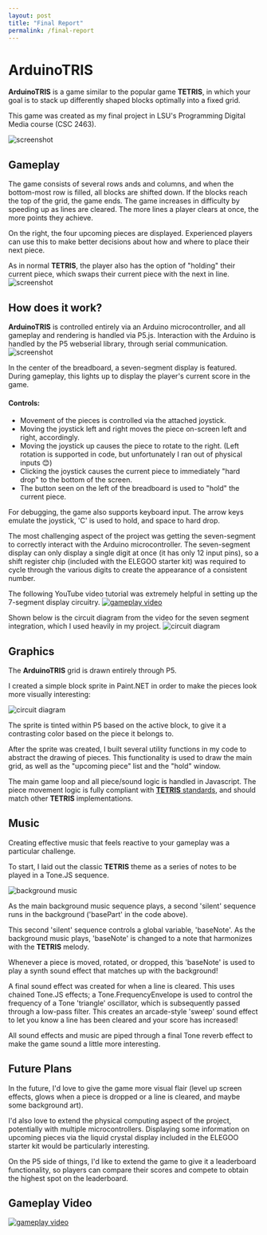 ```yaml
---
layout: post
title: "Final Report"
permalink: /final-report
---
```


# ArduinoTRIS

**ArduinoTRIS** is a game similar to the popular game **TETRIS**, in which your goal is to stack up differently shaped blocks optimally into a fixed grid.

This game was created as my final project in LSU's Programming Digital Media course (CSC 2463).

![screenshot](/report_assets/screenshot.png)

## Gameplay
The game consists of several rows ands and columns, and when the bottom-most row is filled, all blocks are shifted down. If the blocks reach the top of the grid, the game ends. The game increases in difficulty by speeding up as lines are cleared. The more lines a player clears at once, the more points they achieve.

On the right, the four upcoming pieces are displayed. Experienced players can use this to make better decisions about how and where to place their next piece.

As in normal **TETRIS**, the player also has the option of "holding" their current piece, which swaps their current piece with the next in line.
![screenshot](/report_assets/hold.png)

## How does it work?

**ArduinoTRIS** is controlled entirely via an Arduino microcontroller, and all gameplay and rendering is handled via P5.js. Interaction with the Arduino is handled by the P5 webserial library, through serial communication.
![screenshot](/report_assets/breadboard.png)

In the center of the breadboard, a seven-segment display is featured.
During gameplay, this lights up to display the player's current score in the game.


#### Controls:
- Movement of the pieces is controlled via the attached joystick.
- Moving the joystick left and right moves the piece on-screen left and right, accordingly.
- Moving the joystick up causes the piece to rotate to the right. (Left rotation is supported in code, but unfortunately I ran out of physical inputs 😊)
- Clicking the joystick causes the current piece to immediately "hard drop" to the bottom of the screen.
- The button seen on the left of the breadboard is used to "hold" the current piece.

For debugging, the game also supports keyboard input. The arrow keys emulate the joystick, 'C' is used to hold, and space to hard drop.


The most challenging aspect of the project was getting the seven-segment to correctly interact with the Arduino microcontroller.
The seven-segment display can only display a single digit at once (it has only 12 input pins), so a shift register chip (included with the ELEGOO starter kit) was required to cycle through the various digits to create the appearance of a consistent number.

The following YouTube video tutorial was extremely helpful in setting up the 7-segment display circuitry.
[![gameplay video](https://img.youtube.com/vi/gesrM2J8VnY/0.jpg)](https://www.youtube.com/watch?v=gesrM2J8VnY)

Shown below is the circuit diagram from the video for the seven segment integration, which I used heavily in my project.
![circuit diagram](/report_assets/circuit_diagram.png)

## Graphics

The **ArduinoTRIS** grid is drawn entirely through P5.

I created a simple block sprite in Paint.NET in order to make the pieces look more visually interesting:

![circuit diagram](/final/assets/block.png)

The sprite is tinted within P5 based on the active block, to give it a contrasting color based on the piece it belongs to.

After the sprite was created, I built several utility functions in my code to abstract the drawing of pieces. This functionality is used to draw the main grid, as well as the "upcoming piece" list and the "hold" window.

The main game loop and all piece/sound logic is handled in Javascript.
The piece movement logic is fully compliant with [**TETRIS** standards](https://tetris.fandom.com/wiki/SRS), and should match other **TETRIS** implementations.

## Music

Creating effective music that feels reactive to your gameplay was a particular challenge.

To start, I laid out the classic **TETRIS** theme as a series of notes to be played in a Tone.JS sequence.

![background music](/report_assets/bgseq.png)

As the main background music sequence plays, a second 'silent' sequence runs in the background ('basePart' in the code above).

This second 'silent' sequence controls a global variable, 'baseNote'. As the background music plays, 'baseNote' is changed to a note that harmonizes with the **TETRIS** melody.

Whenever a piece is moved, rotated, or dropped, this 'baseNote' is used to play a synth sound effect that matches up with the background!

A final sound effect was created for when a line is cleared. This uses chained Tone.JS effects; a Tone.FrequencyEnvelope is used to control the frequency of a Tone 'triangle' oscillator, which is subsequently passed through a low-pass filter.
This creates an arcade-style 'sweep' sound effect to let you know a line has been cleared and your score has increased!

All sound effects and music are piped through a final Tone reverb effect to make the game sound a little more interesting.

## Future Plans

In the future, I'd love to give the game more visual flair (level up screen effects, glows when a piece is dropped or a line is cleared, and maybe some background art).

I'd also love to extend the physical computing aspect of the project, potentially with multiple microcontrollers. Displaying some information on upcoming pieces via the liquid crystal display included in the ELEGOO starter kit would be particularly interesting.

On the P5 side of things, I'd like to extend the game to give it a leaderboard functionality, so players can compare their scores and compete to obtain the highest spot on the leaderboard.

## Gameplay Video
[![gameplay video](https://img.youtube.com/vi/k-vO6biQfcY/0.jpg)](https://www.youtube.com/watch?v=k-vO6biQfcY)